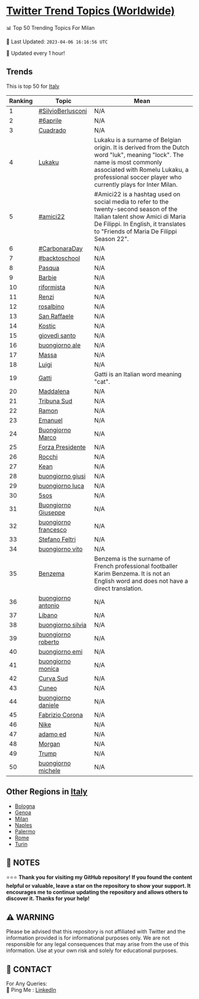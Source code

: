 [Twitter Trend Topics (Worldwide)](https://github.com/ErcinDedeoglu/Twitter-Trend-Topics)
==========


📊 Top 50 Trending Topics For Milan

📆 Last Updated: `2023-04-06 16:16:56 UTC`

🔧 Updated every 1 hour!


## Trends

This is top 50 for [Italy](</Italy>)

| Ranking | Topic | Mean |
| ------- | ------------ | ------------ |
| 1 | [#SilvioBerlusconi](http://twitter.com/search?q=%23SilvioBerlusconi) | N/A |
| 2 | [#6aprile](http://twitter.com/search?q=%236aprile) | N/A |
| 3 | [Cuadrado](http://twitter.com/search?q=Cuadrado) | N/A |
| 4 | [Lukaku](http://twitter.com/search?q=Lukaku) | Lukaku is a surname of Belgian origin. It is derived from the Dutch word "luk", meaning "lock". The name is most commonly associated with Romelu Lukaku, a professional soccer player who currently plays for Inter Milan. |
| 5 | [#amici22](http://twitter.com/search?q=%23amici22) | #Amici22 is a hashtag used on social media to refer to the twenty-second season of the Italian talent show Amici di Maria De Filippi. In English, it translates to "Friends of Maria De Filippi Season 22". |
| 6 | [#CarbonaraDay](http://twitter.com/search?q=%23CarbonaraDay) | N/A |
| 7 | [#backtoschool](http://twitter.com/search?q=%23backtoschool) | N/A |
| 8 | [Pasqua](http://twitter.com/search?q=Pasqua) | N/A |
| 9 | [Barbie](http://twitter.com/search?q=Barbie) | N/A |
| 10 | [riformista](http://twitter.com/search?q=riformista) | N/A |
| 11 | [Renzi](http://twitter.com/search?q=Renzi) | N/A |
| 12 | [rosalbino](http://twitter.com/search?q=rosalbino) | N/A |
| 13 | [San Raffaele](http://twitter.com/search?q=San+Raffaele) | N/A |
| 14 | [Kostic](http://twitter.com/search?q=Kostic) | N/A |
| 15 | [giovedì santo](http://twitter.com/search?q=gioved%c3%ac+santo) | N/A |
| 16 | [buongiorno ale](http://twitter.com/search?q=buongiorno+ale) | N/A |
| 17 | [Massa](http://twitter.com/search?q=Massa) | N/A |
| 18 | [Luigi](http://twitter.com/search?q=Luigi) | N/A |
| 19 | [Gatti](http://twitter.com/search?q=Gatti) | Gatti is an Italian word meaning "cat". |
| 20 | [Maddalena](http://twitter.com/search?q=Maddalena) | N/A |
| 21 | [Tribuna Sud](http://twitter.com/search?q=Tribuna+Sud) | N/A |
| 22 | [Ramon](http://twitter.com/search?q=Ramon) | N/A |
| 23 | [Emanuel](http://twitter.com/search?q=Emanuel) | N/A |
| 24 | [Buongiorno Marco](http://twitter.com/search?q=Buongiorno+Marco) | N/A |
| 25 | [Forza Presidente](http://twitter.com/search?q=Forza+Presidente) | N/A |
| 26 | [Rocchi](http://twitter.com/search?q=Rocchi) | N/A |
| 27 | [Kean](http://twitter.com/search?q=Kean) | N/A |
| 28 | [buongiorno giusi](http://twitter.com/search?q=buongiorno+giusi) | N/A |
| 29 | [buongiorno luca](http://twitter.com/search?q=buongiorno+luca) | N/A |
| 30 | [5sos](http://twitter.com/search?q=5sos) | N/A |
| 31 | [Buongiorno Giuseppe](http://twitter.com/search?q=Buongiorno+Giuseppe) | N/A |
| 32 | [buongiorno francesco](http://twitter.com/search?q=buongiorno+francesco) | N/A |
| 33 | [Stefano Feltri](http://twitter.com/search?q=Stefano+Feltri) | N/A |
| 34 | [buongiorno vito](http://twitter.com/search?q=buongiorno+vito) | N/A |
| 35 | [Benzema](http://twitter.com/search?q=Benzema) | Benzema is the surname of French professional footballer Karim Benzema. It is not an English word and does not have a direct translation. |
| 36 | [buongiorno antonio](http://twitter.com/search?q=buongiorno+antonio) | N/A |
| 37 | [Libano](http://twitter.com/search?q=Libano) | N/A |
| 38 | [buongiorno silvia](http://twitter.com/search?q=buongiorno+silvia) | N/A |
| 39 | [buongiorno roberto](http://twitter.com/search?q=buongiorno+roberto) | N/A |
| 40 | [buongiorno emi](http://twitter.com/search?q=buongiorno+emi) | N/A |
| 41 | [buongiorno monica](http://twitter.com/search?q=buongiorno+monica) | N/A |
| 42 | [Curva Sud](http://twitter.com/search?q=Curva+Sud) | N/A |
| 43 | [Cuneo](http://twitter.com/search?q=Cuneo) | N/A |
| 44 | [buongiorno daniele](http://twitter.com/search?q=buongiorno+daniele) | N/A |
| 45 | [Fabrizio Corona](http://twitter.com/search?q=Fabrizio+Corona) | N/A |
| 46 | [Nike](http://twitter.com/search?q=Nike) | N/A |
| 47 | [adamo ed](http://twitter.com/search?q=adamo+ed) | N/A |
| 48 | [Morgan](http://twitter.com/search?q=Morgan) | N/A |
| 49 | [Trump](http://twitter.com/search?q=Trump) | N/A |
| 50 | [buongiorno michele](http://twitter.com/search?q=buongiorno+michele) | N/A |



## Other Regions in [Italy](</Italy>)

* [Bologna](</Italy/Bologna.md>)
* [Genoa](</Italy/Genoa.md>)
* [Milan](</Italy/Milan.md>)
* [Naples](</Italy/Naples.md>)
* [Palermo](</Italy/Palermo.md>)
* [Rome](</Italy/Rome.md>)
* [Turin](</Italy/Turin.md>)



## 📝 NOTES

⭐⭐⭐ **Thank you for visiting my GitHub repository! If you found the content helpful or valuable, leave a star on the repository to show your support. It encourages me to continue updating the repository and allows others to discover it. Thanks for your help!**


## ⚠️ WARNING

Please be advised that this repository is not affiliated with Twitter and the information provided is for informational purposes only. We are not responsible for any legal consequences that may arise from the use of this information. Use at your own risk and solely for educational purposes.


## 📨 CONTACT

 For Any Queries:  
            🏓 Ping Me : [LinkedIn](https://www.linkedin.com/in/ercindedeoglu/)
